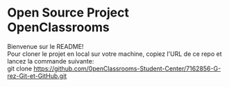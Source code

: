 # Open Source Project OpenClassrooms
Bienvenue sur le README!  
Pour cloner le projet en local sur votre machine, copiez l'URL de ce repo et lancez la commande suivante:                                                                           
git clone https://github.com/0penClassrooms-Student-Center/7162856-G-rez-Git-et-GitHub.git
